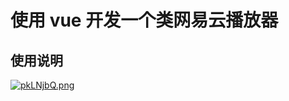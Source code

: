 # 使用 vue 开发一个类网易云播放器
## 使用说明

[![pkLNjbQ.png](https://s21.ax1x.com/2024/07/29/pkLNjbQ.png)](https://imgse.com/i/pkLNjbQ)
